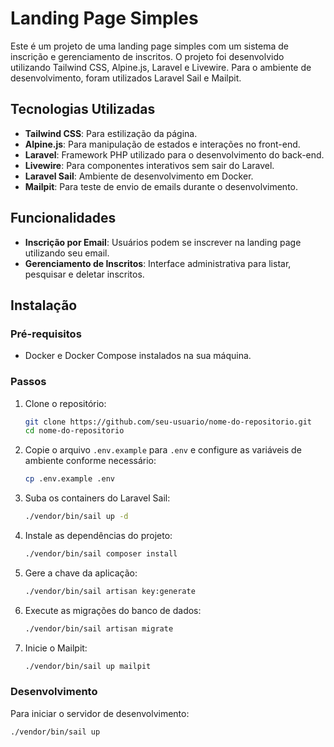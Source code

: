 # Landing Page Simples

Este é um projeto de uma landing page simples com um sistema de inscrição e gerenciamento de inscritos. O projeto foi desenvolvido utilizando Tailwind CSS, Alpine.js, Laravel e Livewire. Para o ambiente de desenvolvimento, foram utilizados Laravel Sail e Mailpit.

## Tecnologias Utilizadas

- **Tailwind CSS**: Para estilização da página.
- **Alpine.js**: Para manipulação de estados e interações no front-end.
- **Laravel**: Framework PHP utilizado para o desenvolvimento do back-end.
- **Livewire**: Para componentes interativos sem sair do Laravel.
- **Laravel Sail**: Ambiente de desenvolvimento em Docker.
- **Mailpit**: Para teste de envio de emails durante o desenvolvimento.

## Funcionalidades

- **Inscrição por Email**: Usuários podem se inscrever na landing page utilizando seu email.
- **Gerenciamento de Inscritos**: Interface administrativa para listar, pesquisar e deletar inscritos.

## Instalação

### Pré-requisitos

- Docker e Docker Compose instalados na sua máquina.

### Passos

1. Clone o repositório:

    ```bash
    git clone https://github.com/seu-usuario/nome-do-repositorio.git
    cd nome-do-repositorio
    ```

2. Copie o arquivo `.env.example` para `.env` e configure as variáveis de ambiente conforme necessário:

    ```bash
    cp .env.example .env
    ```

3. Suba os containers do Laravel Sail:

    ```bash
    ./vendor/bin/sail up -d
    ```

4. Instale as dependências do projeto:

    ```bash
    ./vendor/bin/sail composer install
    ```

5. Gere a chave da aplicação:

    ```bash
    ./vendor/bin/sail artisan key:generate
    ```

6. Execute as migrações do banco de dados:

    ```bash
    ./vendor/bin/sail artisan migrate
    ```

7. Inicie o Mailpit:

    ```bash
    ./vendor/bin/sail up mailpit
    ```

### Desenvolvimento

Para iniciar o servidor de desenvolvimento:

```bash
./vendor/bin/sail up
